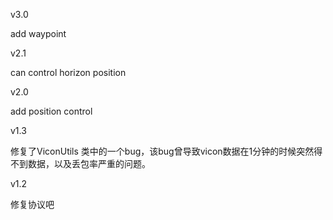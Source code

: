 v3.0

add waypoint




v2.1

can control horizon position


v2.0

add position control


v1.3

修复了ViconUtils 类中的一个bug，该bug曾导致vicon数据在1分钟的时候突然得不到数据，以及丢包率严重的问题。


v1.2

修复协议吧
